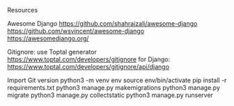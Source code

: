 Resources

Awesome Django
https://github.com/shahraizali/awesome-django
https://github.com/wsvincent/awesome-django
https://awesomedjango.org/

Gitignore: use Toptal generator
https://www.toptal.com/developers/gitignore
for Django:
https://www.toptal.com/developers/gitignore/api/django


Import Git version
python3 -m venv env
source env/bin/activate
pip install -r requirements.txt
python3 manage.py makemigrations
python3 manage.py migrate
python3 manage.py collectstatic
python3 manage.py runserver

